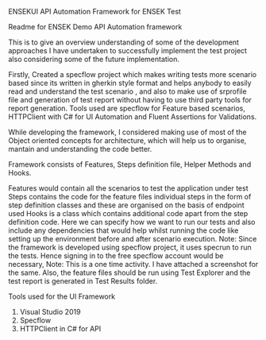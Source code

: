 ENSEKUI
API Automation Framework for ENSEK Test

Readme for ENSEK Demo API Automation framework

This is to give an overview understanding of some of the development approaches I have undertaken to successfully implement the test project also considering some of the future implementation.

Firstly, Created a specflow project which makes writing tests more scenario based since its written in gherkin style format and helps anybody to easily read and understand the test scenario , and also to make use of srprofile file and generation of test report without having to use third party tools for report generation. Tools used are specflow for Feature based scenarios, HTTPClient with C# for UI Automation and Fluent Assertions for Validations.

While developing the framework, I considered making use of most of the Object oriented concepts for architecture, which will help us to organise, mantain and understanding the code better.

Framework consists of Features, Steps definition file, Helper Methods and Hooks.

Features would contain all the scenarios to test the application under test Steps contains the code for the feature files individual steps in the form of step definition classes and these are organised on the basis of endpoint used Hooks is a class which contains additional code apart from the step definition code. Here we can specify how we want to run our tests and also include any dependencies that would help whilst running the code like setting up the environment before and after scenario execution.
Note: Since the framework is developed using specflow project, it uses specrun to run the tests. Hence signing in to the free specflow account would be necessary, Note: This is a one time activity. I have attached a screenshot for the same. Also, the feature files should be run using Test Explorer and the test report is generated in Test Results folder.

Tools used for the UI Framework

1) Visual Studio 2019
2) Specflow
3) HTTPClient in C# for API
